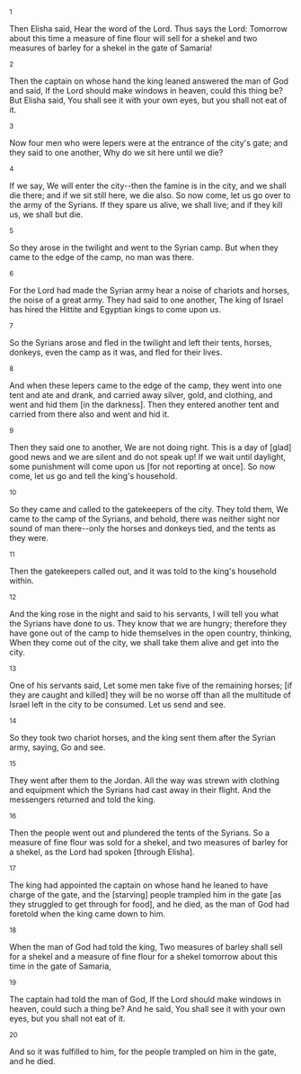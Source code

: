 <sup>1</sup> 

Then Elisha said, Hear the word of the Lord. Thus says the Lord: Tomorrow about this time a measure of fine flour will sell for a shekel and two measures of barley for a shekel in the gate of Samaria! 

<sup>2</sup> 

Then the captain on whose hand the king leaned answered the man of God and said, If the Lord should make windows in heaven, could this thing be? But Elisha said, You shall see it with your own eyes, but you shall not eat of it. 

<sup>3</sup> 

Now four men who were lepers were at the entrance of the city's gate; and they said to one another, Why do we sit here until we die? 

<sup>4</sup> 

If we say, We will enter the city--then the famine is in the city, and we shall die there; and if we sit still here, we die also. So now come, let us go over to the army of the Syrians. If they spare us alive, we shall live; and if they kill us, we shall but die. 

<sup>5</sup> 

So they arose in the twilight and went to the Syrian camp. But when they came to the edge of the camp, no man was there. 

<sup>6</sup> 

For the Lord had made the Syrian army hear a noise of chariots and horses, the noise of a great army. They had said to one another, The king of Israel has hired the Hittite and Egyptian kings to come upon us. 

<sup>7</sup> 

So the Syrians arose and fled in the twilight and left their tents, horses, donkeys, even the camp as it was, and fled for their lives. 

<sup>8</sup> 

And when these lepers came to the edge of the camp, they went into one tent and ate and drank, and carried away silver, gold, and clothing, and went and hid them [in the darkness]. Then they entered another tent and carried from there also and went and hid it. 

<sup>9</sup> 

Then they said one to another, We are not doing right. This is a day of [glad] good news and we are silent and do not speak up! If we wait until daylight, some punishment will come upon us [for not reporting at once]. So now come, let us go and tell the king's household. 

<sup>10</sup> 

So they came and called to the gatekeepers of the city. They told them, We came to the camp of the Syrians, and behold, there was neither sight nor sound of man there--only the horses and donkeys tied, and the tents as they were. 

<sup>11</sup> 

Then the gatekeepers called out, and it was told to the king's household within. 

<sup>12</sup> 

And the king rose in the night and said to his servants, I will tell you what the Syrians have done to us. They know that we are hungry; therefore they have gone out of the camp to hide themselves in the open country, thinking, When they come out of the city, we shall take them alive and get into the city. 

<sup>13</sup> 

One of his servants said, Let some men take five of the remaining horses; [if they are caught and killed] they will be no worse off than all the multitude of Israel left in the city to be consumed. Let us send and see. 

<sup>14</sup> 

So they took two chariot horses, and the king sent them after the Syrian army, saying, Go and see. 

<sup>15</sup> 

They went after them to the Jordan. All the way was strewn with clothing and equipment which the Syrians had cast away in their flight. And the messengers returned and told the king. 

<sup>16</sup> 

Then the people went out and plundered the tents of the Syrians. So a measure of fine flour was sold for a shekel, and two measures of barley for a shekel, as the Lord had spoken [through Elisha]. 

<sup>17</sup> 

The king had appointed the captain on whose hand he leaned to have charge of the gate, and the [starving] people trampled him in the gate [as they struggled to get through for food], and he died, as the man of God had foretold when the king came down to him. 

<sup>18</sup> 

When the man of God had told the king, Two measures of barley shall sell for a shekel and a measure of fine flour for a shekel tomorrow about this time in the gate of Samaria, 

<sup>19</sup> 

The captain had told the man of God, If the Lord should make windows in heaven, could such a thing be? And he said, You shall see it with your own eyes, but you shall not eat of it. 

<sup>20</sup> 

And so it was fulfilled to him, for the people trampled on him in the gate, and he died.
